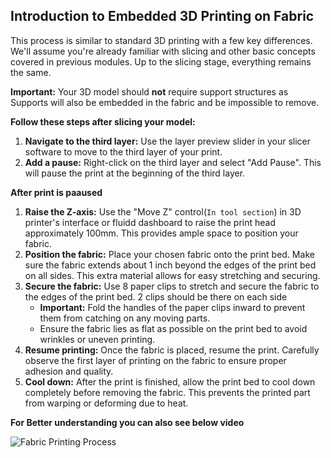 ## Introduction to Embedded 3D Printing on Fabric

This process is similar to standard 3D printing with a few key differences.  We'll assume you're already familiar with slicing and other basic concepts covered in previous modules.  Up to the slicing stage, everything remains the same.

**Important:**  Your 3D model should **not** require support structures as  Supports will also be embedded in the fabric and be impossible to remove.

**Follow these steps after slicing your model:**

1. **Navigate to the third layer:** Use the layer preview slider in your slicer software to move to the third layer of your print.
2. **Add a pause:** Right-click on the third layer and select "Add Pause". This will pause the print at the beginning of the third layer.

**After print is paaused**

1. **Raise the Z-axis:**  Use the "Move Z" control(`In tool section`) in 3D printer's interface or fluidd dashboard to raise the print head approximately 100mm. This provides ample space to position your fabric.
2. **Position the fabric:** Place your chosen fabric onto the print bed. Make sure the fabric extends about 1 inch beyond the edges of the print bed on all sides. This extra material allows for easy stretching and securing.
3. **Secure the fabric:** Use 8 paper clips to stretch and secure the fabric to the edges of the print bed. 2 clips should be there on each side
    * **Important:** Fold the handles of the paper clips inward to prevent them from catching on any moving parts.
    * Ensure the fabric lies as flat as possible on the print bed to avoid wrinkles or uneven printing.
4. **Resume printing:** Once the fabric is placed, resume the print. Carefully observe the first layer of printing on the fabric to ensure proper adhesion and quality.
5. **Cool down:** After the print is finished, allow the print bed to cool down completely before removing the fabric. This prevents the printed part from warping or deforming due to heat.

**For Better understanding you can also see below video**

![Fabric Printing Process](./Images/OrcsdlicerFabric%20Printing%20workshop.gif)
